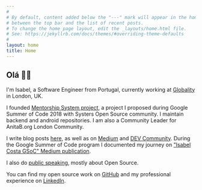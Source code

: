 ```yaml
---
#
# By default, content added below the "---" mark will appear in the home page
# between the top bar and the list of recent posts.
# To change the home page layout, edit the _layouts/home.html file.
# See: https://jekyllrb.com/docs/themes/#overriding-theme-defaults
#
layout: home
title: Home
---
```



## Olá 👋🏾

I'm Isabel, a Software Engineer from Portugal, currently working at [Globality](https://www.globality.com/) in London, UK. 

I founded [Mentorship System project](https://summerofcode.withgoogle.com/archive/2018/projects/6592097335377920/), a project I proposed during Google Summer of Code 2018 with Systers Open Source community. I maintain backend and android repositories. I am also a Community Leader for AnitaB.org London Community.

I write blog posts [here](/blog/), as well as on [Medium](https://medium.com/@isabelcmdcosta) and [DEV Community](https://dev.to/isabelcmdcosta). During the Google Summer of Code program I documented my journey on ["Isabel Costa GSoC" Medium publication](https://medium.com/isabel-costa-gsoc).

I also do [public speaking](/talks/), mostly about Open Source.

You can find my open source work on [GitHub](https://github.com/isabelcosta) and my professional experience on [LinkedIn](https://www.linkedin.com/in/isabelcmdcosta).
